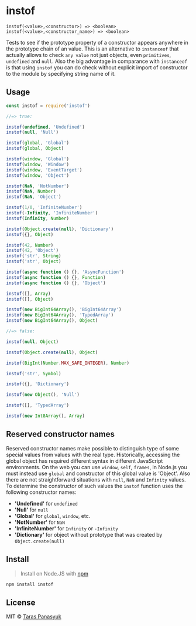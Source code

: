 # instof

```text
instof(<value>,<constructor>) => <boolean>
instof(<value>,<constructor_name>) => <boolean>
```

Tests to see if the prototype property of a constructor appears anywhere in the prototype chain of an value.
This is an alternative to `instanceof` that actually allows to check `any value` not just objects, even `primitives`, `undefined` and `null`.
Also the big advantage in comparance with `instanceof` is that using `instof` you can do check without explicit import of constructor to the module by specifying string name of it.

## Usage

```javascript
const instof = require('instof')

//=> true:

instof(undefined, 'Undefined')
instof(null, 'Null')

instof(global, 'Global')
instof(global, Object)

instof(window, 'Global')
instof(window, 'Window')
instof(window, 'EventTarget')
instof(window, 'Object')

instof(NaN, 'NotNumber')
instof(NaN, Number)
instof(NaN, 'Object')

instof(1/0, 'InfiniteNumber')
instof(-Infinity, 'InfiniteNumber')
instof(Infinity, Number)

instof(Object.create(null), 'Dictionary')
instof({}, Object)

instof(42, Number)
instof(42, 'Object')
instof('str', String)
instof('str', Object)

instof(async function () {}, 'AsyncFunction')
instof(async function () {}, Function)
instof(async function () {}, 'Object')

instof([], Array)
instof([], Object)

instof(new BigInt64Array(), 'BigInt64Array')
instof(new BigInt64Array(), 'TypedArray')
instof(new BigInt64Array(), Object)

//=> false:

instof(null, Object)

instof(Object.create(null), Object)

instof(BigInt(Number.MAX_SAFE_INTEGER), Number)

instof('str', Symbol)

instof({}, 'Dictionary')

instof(new Object(), 'Null')

instof([], 'TypedArray')

instof(new Int8Array(), Array)

```

## Reserved constructor names

Reserved constructor names make possible to distinguish type of some special values from values with the real type.
Historically, accessing the global object has required different syntax in different JavaScript environments. On the web you can use `window`, `self`, `frames`, in Node.js you must instead use `global` and constructor of this global value is 'Object'. Also there are not straightforward situations with `null`, `NaN` and `Infinity` values.
To determine the constructor of such values the `instof` function uses the following constructor names:

- **'Undefined'** for `undefined`
- **'Null'** for `null`
- **'Global'** for `global`, `window`, etc.
- **'NotNumber'** for `NaN`
- **'InfiniteNumber'** for `Infinity` or `-Infinity`
- **'Dictionary'** for object without prototype that was created by `Object.create(null)`

## Install

> Install on Node.JS with [npm](https://www.npmjs.com/)

```bash
npm install instof
```

## License

MIT © [Taras Panasyuk](webdev.taras@gmail.com)
